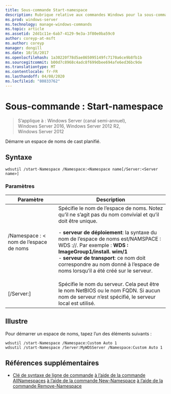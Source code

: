 ```yaml
---
title: Sous-commande Start-namespace
description: Rubrique relative aux commandes Windows pour la sous-commande Start-Namespace, qui démarre un espace de noms de cast planifié.
ms.prod: windows-server
ms.technology: manage-windows-commands
ms.topic: article
ms.assetid: 2dd1c11e-6ab7-4129-9e3a-3f80e0ba59c0
author: coreyp-at-msft
ms.author: coreyp
manager: dongill
ms.date: 10/16/2017
ms.openlocfilehash: 1a30220f78d5ae865095149fc7170a6ce9b8fb1b
ms.sourcegitcommit: b00d7c8968c4adc8f699dbee694afe6ed36bc9de
ms.translationtype: MT
ms.contentlocale: fr-FR
ms.lasthandoff: 04/08/2020
ms.locfileid: "80833762"
---
```

# <a name="subcommand-start-namespace"></a>Sous-commande : Start-namespace

>S’applique à : Windows Server (canal semi-annuel), Windows Server 2016, Windows Server 2012 R2, Windows Server 2012

Démarre un espace de noms de cast planifié.

## <a name="syntax"></a>Syntaxe
```
wdsutil /start-Namespace /Namespace:<Namespace name[/Server:<Server name>]
```
### <a name="parameters"></a>Paramètres

|          Paramètre          |                                                                                                                                                                                             Description                                                                                                                                                                                             |
|-----------------------------|-----------------------------------------------------------------------------------------------------------------------------------------------------------------------------------------------------------------------------------------------------------------------------------------------------------------------------------------------------------------------------------------------------|
| /Namespace : < nom de l’espace de noms| Spécifie le nom de l’espace de noms. Notez qu’il ne s’agit pas du nom convivial et qu’il doit être unique.<p>-   **serveur de déploiement**: la syntaxe du nom de l’espace de noms est/NAMSPACE : WDS :<Image group>/<Image name>/<Index>. Par exemple : **WDS : ImageGroup1/install. wim/1**<br />-   **serveur de transport**: ce nom doit correspondre au nom donné à l’espace de noms lorsqu’il a été créé sur le serveur. |
|   [/Server:<Server name>]   |                                                                                                           Spécifie le nom du serveur. Cela peut être le nom NetBIOS ou le nom FQDN. Si aucun nom de serveur n’est spécifié, le serveur local est utilisé.                                                                                                           |

## <a name="examples"></a><a name=BKMK_examples></a>Illustre
Pour démarrer un espace de noms, tapez l’un des éléments suivants :
```
wdsutil /start-Namespace /Namespace:Custom Auto 1
wdsutil /start-Namespace /Server:MyWDSServer /Namespace:Custom Auto 1
```
## <a name="additional-references"></a>Références supplémentaires
- [Clé de syntaxe de ligne de commande](command-line-syntax-key.md)
[à l’aide de la commande AllNamespaces](using-the-get-allnamespaces-command.md)
[à l’aide de la commande New-Namespace](using-the-new-namespace-command.md)
[à l’aide de la commande Remove-Namespace](using-the-remove-namespace-command.md)
